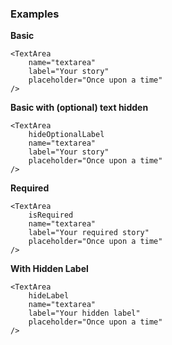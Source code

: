 ### Examples
**Basic**
```
<TextArea
    name="textarea"
    label="Your story"
    placeholder="Once upon a time"
/>
```

**Basic with (optional) text hidden**
```
<TextArea
    hideOptionalLabel
    name="textarea"
    label="Your story"
    placeholder="Once upon a time"
/>
```

**Required**
```
<TextArea
    isRequired
    name="textarea"
    label="Your required story"
    placeholder="Once upon a time"
/>
```

**With Hidden Label**
```
<TextArea
    hideLabel
    name="textarea"
    label="Your hidden label"
    placeholder="Once upon a time"
/>
```
